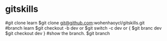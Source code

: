 # gitskills
#git clone learn
$git clone git@github.com:wohenhaoycl/gitskills.git
#branch learn
$git checkout -b dev
or
$git switch -c dev
or
{
$git branc dev
$git checkout dev 
}
  #show the branch.
$git branch

